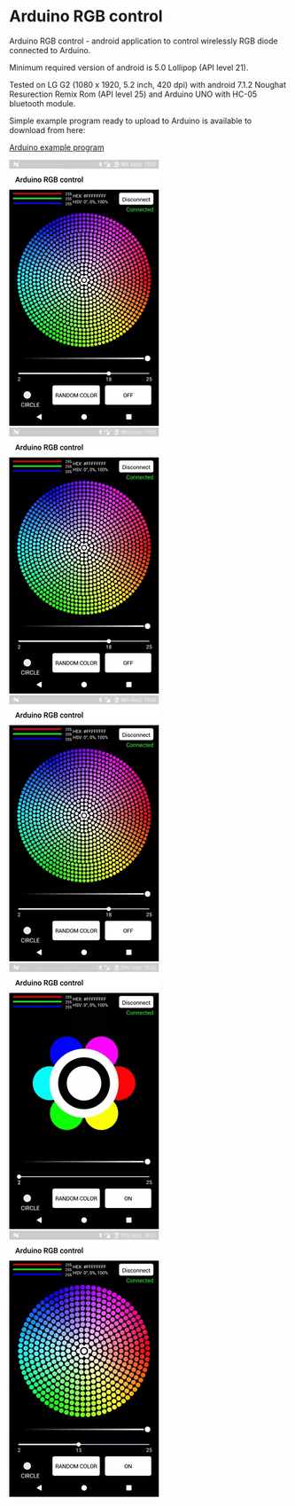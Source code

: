 # Arduino RGB control
Arduino RGB control - android application to control wirelessly RGB diode connected to Arduino. 

Minimum required version of android is 5.0 Lollipop (API level 21).
<p>Tested on LG G2 (1080 x 1920, 5.2 inch, 420 dpi) with android 7.1.2 Noughat Resurection Remix Rom (API level 25) and Arduino UNO with HC-05 bluetooth module.</br>

<p>Simple example program ready to upload to Arduino is available to download from here:</br>

[Arduino example program](https://github.com/divid3d/ArduinoRGBcontrol/blob/master/AduinoRGBcontrol.ino)

![Demo](https://github.com/divid3d/ArduinoRGBcontrol/blob/master/select-gif.gif?raw=true) ![Demo](https://github.com/divid3d/ArduinoRGBcontrol/blob/master/random-gif.gif?raw=true) ![Demo](https://github.com/divid3d/ArduinoRGBcontrol/blob/master/lightness-gif.gif?raw=true) ![Demo](https://github.com/divid3d/ArduinoRGBcontrol/blob/master/density-gif.gif?raw=true) ![Demo](https://github.com/divid3d/ArduinoRGBcontrol/blob/master/render-mode-gif.gif?raw=true)


